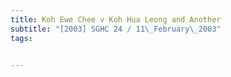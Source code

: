 ```yaml
---
title: Koh Ewe Chee v Koh Hua Leong and Another 
subtitle: "[2003] SGHC 24 / 11\_February\_2003"
tags:


---
```


